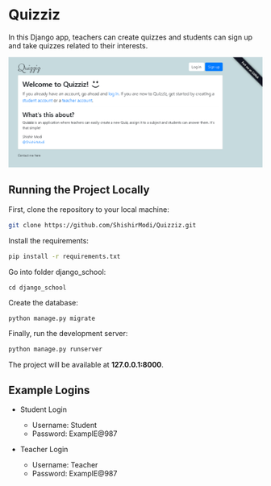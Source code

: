 # Quizziz

In this Django app, teachers can create quizzes and students can sign up and take quizzes related to their interests.

![alt text](Quizziz.png "Quizziz")

## Running the Project Locally

First, clone the repository to your local machine:

```bash
git clone https://github.com/ShishirModi/Quizziz.git
```

Install the requirements:

```bash
pip install -r requirements.txt
```

Go into folder django_school:

```
cd django_school
```

Create the database:

```bash
python manage.py migrate
```

Finally, run the development server:

```bash
python manage.py runserver
```

The project will be available at **127.0.0.1:8000**.

## Example Logins

- Student Login
    * Username: Student
    * Password: ExamplE@987

- Teacher Login
    * Username: Teacher
    * Password: ExamplE@987
